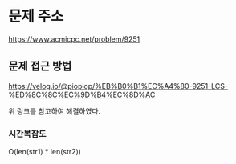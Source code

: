 # 문제 주소
https://www.acmicpc.net/problem/9251

## 문제 접근 방법
https://velog.io/@piopiop/%EB%B0%B1%EC%A4%80-9251-LCS-%ED%8C%8C%EC%9D%B4%EC%8D%AC

위 링크를 참고하여 해결하였다.

### 시간복잡도
O(len(str1) * len(str2))

